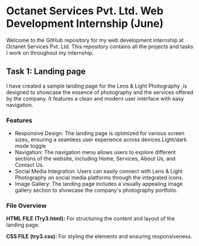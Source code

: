 # Octanet Services Pvt. Ltd. Web Development Internship (June)

Welcome to the GitHub repository for my web development internship at Octanet Services Pvt. Ltd. This repository contains all the projects and tasks I work on throughout my internship.


## Task 1: Landing page

I have created a sample landing page for the Lens & Light Photography ,is designed to showcase the essence of photography and the services offered by the company. It features a clean and modern user interface with easy navigation.


### Features

- Responsive Design: The landing page is optimized for various screen sizes, ensuring a seamless user experience across devices.Light/dark mode toggle
- Navigation: The navigation menu allows users to explore different sections of the website, including Home, Services, About Us, and Contact Us.
- Social Media Integration: Users can easily connect with Lens & Light Photography on social media platforms through the integrated icons.
- Image Gallery: The landing page includes a visually appealing image gallery section to showcase the company's photography portfolio.


### File Overview

**HTML FILE** **(Try3.html):** For structuring the content and layout of the landing page.

**CSS FILE** **(try3.css):** For styling the elements and ensuring responsiveness.

